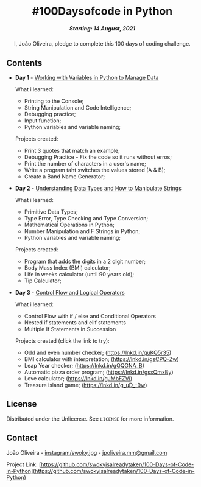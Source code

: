 <h1 align="center"> 
#100Daysofcode in Python
</h1>
<h5 align="center">
Starting: 14 August, 2021
</h5>

<p align="center">
I, João Oliveira, pledge to complete this 100 days of coding challenge.
</p>

## Contents

- <b>Day 1</b> - [Working with Variables in Python to Manage Data](https://github.com/swokyisalreadytaken/100-Days-of-Code-in-Python/tree/main/Day%201)

    What i learned:
    - Printing to the Console;
    - String Manipulation and Code Intelligence;
    - Debugging practice;
    - Input function;
    - Python variables and variable naming;

    Projects created:
    - Print 3 quotes that match an example;
    - Debugging Practice - Fix the code so it runs without erros;
    - Print the number of characters in a user's name;
    - Write a program taht switches the values stored (A & B);
    - Create a Band Name Generator;
    
- <b>Day 2</b> - [Understanding Data Types and How to Manipulate Strings](https://github.com/swokyisalreadytaken/100-Days-of-Code-in-Python/tree/main/Day%202)

    What i learned:
    - Primitive Data Types;
    - Type Error, Type Checking and Type Conversion;
    - Mathematical Operations in Python;
    - Number Manipulation and F Strings in Python;
    - Python variables and variable naming;

    Projects created:
    - Program that adds the digits in a 2 digit number;
    - Body Mass Index (BMI) calculator;
    - Life in weeks calculator (until 90 years old);
    - Tip Calculator;

- <b>Day 3</b> - [Control Flow and Logical Operators](https://github.com/swokyisalreadytaken/100-Days-of-Code-in-Python/tree/main/Day%203)

    What i learned:
    - Control Flow with if / else and Conditional Operators
    - Nested if statements and elif statements
    - Multiple If Statements in Succession

    Projects created (click the link to try):
    - Odd and even number checker; (https://lnkd.in/guKQ5r35)
    - BMI calculator with interpretation; (https://lnkd.in/gsCPQ-Zw)
    - Leap Year checker; (https://lnkd.in/gQQGNA_B)
    - Automatic pizza order program; (https://lnkd.in/gsxQmxBy)
    - Love calculator; (https://lnkd.in/gJMbFZVi)
    - Treasure island game; (https://lnkd.in/g_uD_-9w)

<!-- LICENSE -->
## License

Distributed under the Unlicense. See `LICENSE` for more information.



<!-- CONTACT -->
## Contact

João Oliveira - [instagram/swoky.jpg](https://www.instagram.com/swoky.jpg) - jpoliveira.mm@gmail.com

Project Link: [https://github.com/swokyisalreadytaken/100-Days-of-Code-in-Python](https://github.com/swokyisalreadytaken/100-Days-of-Code-in-Python)
